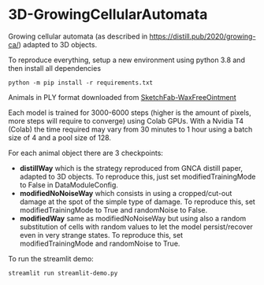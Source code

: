 # 3D-GrowingCellularAutomata
Growing cellular automata (as described in https://distill.pub/2020/growing-ca/) adapted to 3D objects.


To reproduce everything, setup a new environment using python 3.8 and then install all dependencies
```
python -m pip install -r requirements.txt
```

Animals in PLY format downloaded from [SketchFab-WaxFreeOintment](https://sketchfab.com/WaxFreeOintment/models)

Each model is trained for 3000-6000 steps (higher is the amount of pixels, more steps will require to converge) using
Colab GPUs. With a Nvidia T4 (Colab) the time required may vary from 30 minutes to 1 hour using a batch size of 4 and a pool size of 128.

For each animal object there are 3 checkpoints:

* **distillWay** which is the strategy reproduced from GNCA distill paper, adapted to 3D objects. To reproduce this, just set modifiedTrainingMode to False in DataModuleConfig.
* **modifiedNoNoiseWay** which consists in using a cropped/cut-out damage at the spot of the simple type of damage. To reproduce this, set modifiedTrainingMode to True and randomNoise to False.
* **modifiedWay** same as modifiedNoNoiseWay but using also a random substitution of cells with random values to let the model persist/recover even in very strange states. To reproduce this, set modifiedTrainingMode and randomNoise to True.

To run the streamlit demo:

```
streamlit run streamlit-demo.py
```